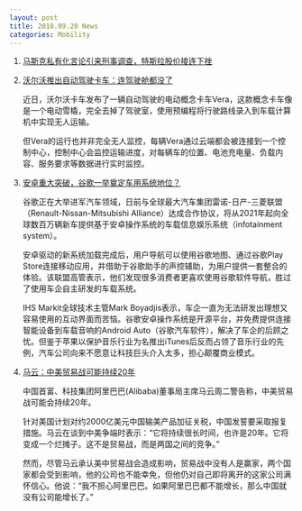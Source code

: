 ```yaml
---
layout: post
title: 2018.09.20 News
categories: Mobility
---
```


1. [马斯克私有化言论引来刑事调查，特斯拉股价接连下挫](https://36kr.com/p/5153888.html)

2. [沃尔沃推出自动驾驶卡车：连驾驶舱都没了](https://36kr.com/p/5154006.html)

    近日，沃尔沃卡车发布了一辆自动驾驶的电动概念卡车Vera，这款概念卡车像是一个电动雪橇，完全去掉了驾驶室，使用预编程将行驶路线录入到车载计算机中实现无人运输。

    但Vera的运行也并非完全无人监控，每辆Vera通过云端都会被连接到一个控制中心，控制中心会监控运输进度，对每辆车的位置、电池充电量、负载内容、服务要求等数据进行实时监控。

3. [安卓重大突破，谷歌一举奠定车用系统地位？](https://36kr.com/p/5154073.html)

    谷歌正在大举进军汽车领域，日前与全球最大汽车集团雷诺-日产-三菱联盟（Renault-Nissan-Mitsubishi Alliance）达成合作协议，将从2021年起向全球数百万辆新车提供基于安卓操作系统的车载信息娱乐系统（infotainment system）。

    安卓驱动的新系统加载完成后，用户导航可以使用谷歌地图、通过谷歌Play Store连接移动应用，并借助于谷歌助手的声控辅助，为用户提供一套整合的体验。该联盟高管表示，他们发现很多消费者更喜欢使用谷歌软件导航，胜过了使用车企自主研发的车载系统。

    IHS Markit全球技术主管Mark Boyadjis表示，车企一直为无法研发出理想又容易使用的互动界面而苦恼。谷歌安卓操作系统是开源平台，并免费提供连接智能设备到车载音响的Android Auto（谷歌汽车软件），解决了车企的后顾之忧。但鉴于苹果以保护音乐行业为名推出iTunes后反而占领了音乐行业的先例，汽车公司向来不愿意让科技巨头介入太多，担心颠覆商业模式。

4. [马云：中美贸易战可能持续20年](http://www.ftchinese.com/story/001079486?full=y&ccode=2G172001)

    中国首富、科技集团阿里巴巴(Alibaba)董事局主席马云周二警告称，中美贸易战可能会持续20年。

    针对美国计划对约2000亿美元中国输美产品加征关税，中国发誓要采取报复措施。马云在谈到中美争端时表示：“它将持续很长时间，也许是20年。它将变成一个烂摊子。这不是贸易战，而是两国之间的竞争。”

    然而，尽管马云承认美中贸易战会造成影响，贸易战中没有人是赢家，两个国家都会受到影响，他的公司也不能幸免，但他仍对自己即将离开的这家公司满怀信心。他说：“我不担心阿里巴巴。如果阿里巴巴都不能增长，那么中国就没有公司能增长了。”


